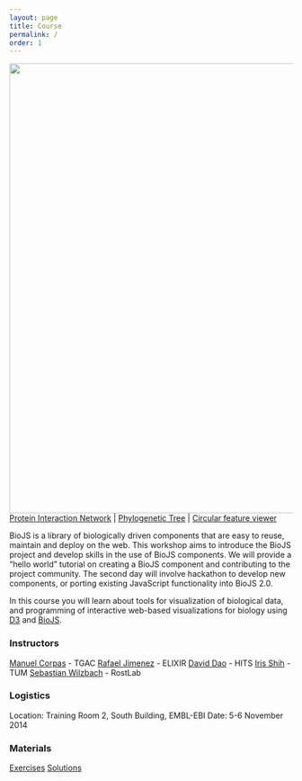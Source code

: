 ```yaml
---
layout: page
title: Course
permalink: /
order: 1
---
```


<img src="{{ site.baseurl }}/assets/i/teaser.png" width="800px;" />

<div class="credits"><a href="http://registry.biojs.net/client/#/detail/biojs-vis-interactions-d3">Protein Interaction Network</a> | <a href="http://edu.biojs.net/demo/treeviewer.html">Phylogenetic Tree</a> | <a href="http://registry.biojs.net/client/#/detail/biojs-vis-circularfv">Circular feature viewer</a></div>

BioJS is a library of biologically driven components that are easy to reuse, maintain and deploy on the web. This workshop aims to introduce the BioJS project and develop skills in the use of BioJS components. We will provide a “hello world” tutorial on creating a BioJS component and contributing to the project community. The second day will involve hackathon to develop new components, or porting existing JavaScript functionality into BioJS 2.0.

In this course you will learn about tools for visualization of biological data, and programming of interactive web-based visualizations for biology using [D3](http://d3js.org/) and [BioJS](http://biojs.net/).

### Instructors
 [Manuel Corpas]() - TGAC
 [Rafael Jimenez]() -  ELIXIR
 [David Dao]() - HITS 
 [Iris Shih]() - TUM
 [Sebastian Wilzbach]() -  RostLab


### Logistics
 Location: Training Room 2, South Building, EMBL-EBI
 Date: 5-6 November 2014

### Materials
 [Exercises](https://github.com/daviddao/ebi-exercise)
 [Solutions](https://github.com/daviddao/ebi-exercise-solution)
